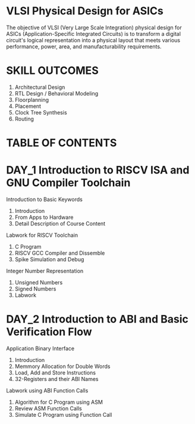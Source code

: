 # VLSI Physical Design for ASICs
The objective of VLSI (Very Large Scale Integration) physical design for ASICs (Application-Specific Integrated Circuits) is to transform a digital circuit's logical representation into a physical layout that meets various performance, power, area, and manufacturability requirements.
# SKILL OUTCOMES
1. Architectural Design
2. RTL Design / Behavioral Modeling
3. Floorplanning
4. Placement
5. Clock Tree Synthesis
6. Routing

# TABLE OF CONTENTS
# DAY_1 Introduction to RISCV ISA and GNU Compiler Toolchain
Introduction to Basic Keywords
1. Introduction
2. From Apps to Hardware
3. Detail Description of Course Content

Labwork for RISCV Toolchain
1. C Program
2. RISCV GCC Compiler and Dissemble
3. Spike Simulation and Debug

Integer Number Representation  
1. Unsigned Numbers
2. Signed Numbers
3. Labwork

# DAY_2 Introduction to ABI and Basic Verification Flow
Application Binary Interface
1. Introduction
2. Memmory Allocation for Double Words
3. Load, Add and Store Instructions
4. 32-Registers and their ABI Names

Labwork using ABI Function Calls
1. Algorithm for C Program using ASM
2. Review ASM Function Calls
3. Simulate C Program using Function Call
